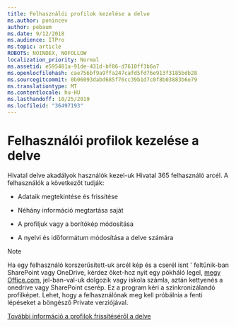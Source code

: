 ```yaml
---
title: Felhasználói profilok kezelése a delve
ms.author: ponincev
author: pebaum
ms.date: 9/12/2018
ms.audience: ITPro
ms.topic: article
ROBOTS: NOINDEX, NOFOLLOW
localization_priority: Normal
ms.assetid: e595481a-91de-431d-bf86-d7610ff3b6a7
ms.openlocfilehash: cae756bf9a9ffa247cafd5fd76e913f3185bdb28
ms.sourcegitcommit: 0b06093dabd685f76cc39b1d7c0f8b03883b6e79
ms.translationtype: MT
ms.contentlocale: hu-HU
ms.lasthandoff: 10/25/2019
ms.locfileid: "36497193"
---
```

# <a name="manage-user-profiles-in-delve"></a>Felhasználói profilok kezelése a delve

Hivatal delve akadályok használók kezel-uk Hivatal 365 felhasználó arcél. A felhasználók a következőt tudják:
  
- Adataik megtekintése és frissítése
    
- Néhány információ megtartása saját
    
- A profiljuk vagy a borítókép módosítása
    
- A nyelvi és időformátum módosítása a delve számára
    
> [!NOTE]
> Ha egy felhasználó korszerűsített-uk arcél kép és a cserél isnt ' feltűnik-ban SharePoint vagy OneDrive, kérdez őket-hoz nyit egy pókháló legel, [megy Office.com](https://www.office.com), jel-ban-val-uk dolgozik vagy iskola számla, aztán kettyenés a onedrive vagy SharePoint cserép. Ez a program kéri a szinkronizálandó profilképet. Lehet, hogy a felhasználónak meg kell próbálnia a fenti lépéseket a böngésző Private verziójával. 
  
[További információ a profilok frissítéséről a delve](https://go.microsoft.com/fwlink/?linkid=735070)
  

